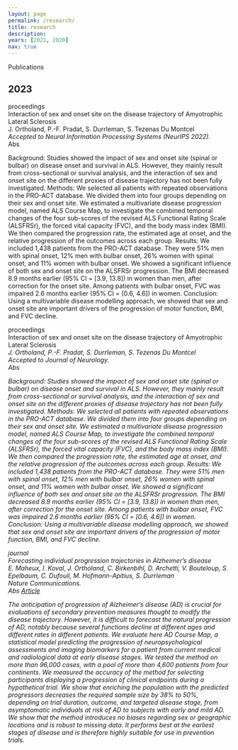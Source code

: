 ```yaml
---
layout: page
permalink: /research/
title: research
description:
years: [2021, 2020]
nav: true
---
```


<div class="section_title">Publications</div>

<div class="publications">

  <!-- #2023 -->
  <h2 class="year">2023</h2>

  <!-- PYTHAE -->
  <div class="row">
    <div class="col-sm-2 abbr">
      <span class="badge badge-success">proceedings</span>
    </div>
    <div id="3" class="col-sm-8">
        <div class="title">Interaction of sex and onset site on the disease trajectory of Amyotrophic Lateral Sclerosis</div>
        <div class="author">
          J. Ortholand, P.-F. Pradat, S. Durrleman, S. Tezenas Du Montcel 
        </div>
         <div class="book"><em>Accepted to Neural Information Processing Systems (NeurIPS 2022).</em></div>
      <div class="links">
        <a class="abstract btn btn-sm z-depth-0" role="button">
        Abs
        </a>
      </div>
      <div class="abstract hidden">
        <p>
          Background: Studies showed the impact of sex and onset site (spinal or bulbar) on disease onset and survival in ALS. However, they mainly result from cross-sectional or survival analysis, and the interaction of sex and onset site on the different proxies of disease trajectory has not been fully investigated. 
Methods: We selected all patients with repeated observations in the PRO-ACT database. We divided them into four groups depending on their sex and onset site. We estimated a multivariate disease progression model, named ALS Course Map, to investigate the combined temporal changes of the four sub-scores of the revised ALS Functional Rating Scale (ALSFRSr), the forced vital capacity (FVC), and the body mass index (BMI). We then compared the progression rate, the estimated age at onset, and the relative progression of the outcomes across each group.
Results: We included 1,438 patients from the PRO-ACT database. They were 51% men with spinal onset, 12% men with bulbar onset, 26% women with spinal onset, and 11% women with bulbar onset. We showed a significant influence of both sex and onset site on the ALSFRSr progression. The BMI decreased 8.9 months earlier (95% CI = [3.9, 13.8]) in women than men, after correction for the onset site. Among patients with bulbar onset, FVC was impaired 2.6 months earlier (95% CI = [0.6, 4.6]) in women. 
Conclusion: Using a multivariable disease modelling approach, we showed that sex and onset site are important drivers of the progression of motor function, BMI, and FVC decline. 
          </p>
      </div>
    </div>
  </div>

  <!-- ALS -->
  <div class="row">
    <div class="col-sm-2 abbr">
      <span class="badge badge-secondary">proceedings</span>
    </div>
    <div id="3" class="col-sm-8">
        <div class="title">Interaction of sex and onset site on the disease trajectory of Amyotrophic Lateral Sclerosis</div>
        <div class="author">
          <em>J. Ortholand<em>, P.-F. Pradat, S. Durrleman, S. Tezenas Du Montcel 
        </div>
         <div class="book"><em>Accepted to Journal of Neurology.</em></div>
      <div class="links">
        <a class="abstract btn btn-sm z-depth-0" role="button">
        Abs
        </a>
      </div>
      <div class="abstract hidden">
        <p>
          Background: Studies showed the impact of sex and onset site (spinal or bulbar) on disease onset and survival in ALS. However, they mainly result from cross-sectional or survival analysis, and the interaction of sex and onset site on the different proxies of disease trajectory has not been fully investigated. 
Methods: We selected all patients with repeated observations in the PRO-ACT database. We divided them into four groups depending on their sex and onset site. We estimated a multivariate disease progression model, named ALS Course Map, to investigate the combined temporal changes of the four sub-scores of the revised ALS Functional Rating Scale (ALSFRSr), the forced vital capacity (FVC), and the body mass index (BMI). We then compared the progression rate, the estimated age at onset, and the relative progression of the outcomes across each group.
Results: We included 1,438 patients from the PRO-ACT database. They were 51% men with spinal onset, 12% men with bulbar onset, 26% women with spinal onset, and 11% women with bulbar onset. We showed a significant influence of both sex and onset site on the ALSFRSr progression. The BMI decreased 8.9 months earlier (95% CI = [3.9, 13.8]) in women than men, after correction for the onset site. Among patients with bulbar onset, FVC was impaired 2.6 months earlier (95% CI = [0.6, 4.6]) in women. 
Conclusion: Using a multivariable disease modelling approach, we showed that sex and onset site are important drivers of the progression of motor function, BMI, and FVC decline. 
          </p>
  </div>


  <!-- AD -->
  <div class="row">
    <div class="col-sm-2 abbr">
      <span class="badge badge-success">journal</span>
    </div>
    <div id="3" class="col-sm-8">
        <div class="title">Forecasting individual progression trajectories in Alzheimer’s disease</div>
        <div class="author">
          E. Maheux, I. Koval, <em>J. Ortholand<em>, C. Birkenbihl, D. Archetti, V. Bouteloup, S. Epelbaum, C. Dufouil, M. Hofmann-Apitius, S. Durrleman
        </div>
         <div class="book"><em>Nature Communications.</em></div>
      <div class="links">
        <a class="abstract btn btn-sm z-depth-0" role="button">
        Abs
        </a>
        <a href="https://www.nature.com/articles/s41467-022-35712-5"   role="button" target="_blank">Article</a>
      </div>
      <div class="abstract hidden">
        <p>
          The anticipation of progression of Alzheimer’s disease (AD) is crucial for evaluations of secondary prevention measures thought to modify the disease trajectory. However, it is difficult to forecast the natural progression of AD, notably because several functions decline at different ages and different rates in different patients. We evaluate here AD Course Map, a statistical model predicting the progression of neuropsychological assessments and imaging biomarkers for a patient from current medical and radiological data at early disease stages. We tested the method on more than 96,000 cases, with a pool of more than 4,600 patients from four continents. We measured the accuracy of the method for selecting participants displaying a progression of clinical endpoints during a hypothetical trial. We show that enriching the population with the predicted progressors decreases the required sample size by 38% to 50%, depending on trial duration, outcome, and targeted disease stage, from asymptomatic individuals at risk of AD to subjects with early and mild AD. We show that the method introduces no biases regarding sex or geographic locations and is robust to missing data. It performs best at the earliest stages of disease and is therefore highly suitable for use in prevention trials.
          </p>
      </div>
    </div>
  </div>
